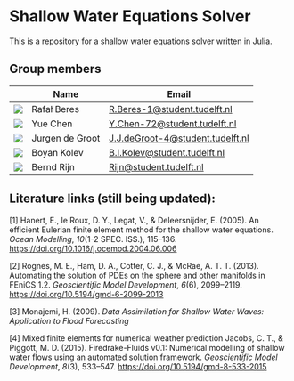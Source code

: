 # Shallow Water Equations Solver

This is a repository for a shallow water equations solver written in Julia. 

## Group members 

|  | Name | Email |
|---|---|---|
| ![](https://eu.ui-avatars.com/api/?name=RB&length=4&size=50&color=DDD&background=777&font-size=0.325) |   Rafał Beres   | R.Beres-1@student.tudelft.nl |
| ![](https://eu.ui-avatars.com/api/?name=YC&length=4&size=50&color=DDD&background=777&font-size=0.325) |   Yue Chen | Y.Chen-72@student.tudelft.nl |
| ![](https://eu.ui-avatars.com/api/?name=JG&length=4&size=50&color=DDD&background=777&font-size=0.325) |   Jurgen de Groot   | J.J.deGroot-4@student.tudelft.nl |
| ![](https://eu.ui-avatars.com/api/?name=BK&length=4&size=50&color=DDD&background=777&font-size=0.325) |   Boyan Kolev  | B.I.Kolev@student.tudelft.nl |
| ![](https://eu.ui-avatars.com/api/?name=BR&length=4&size=50&color=DDD&background=777&font-size=0.325) |   Bernd Rijn   | Rijn@student.tudelft.nl |

## Literature links (still being updated):
<a id="1">[1]</a> Hanert, E., le Roux, D. Y., Legat, V., &#38; Deleersnijder, E. (2005). An efficient Eulerian finite element method for the shallow water equations. <i>Ocean Modelling</i>, <i>10</i>(1-2 SPEC. ISS.), 115–136. https://doi.org/10.1016/j.ocemod.2004.06.006 

<a id="2">[2]</a> Rognes, M. E., Ham, D. A., Cotter, C. J., &#38; McRae, A. T. T. (2013). Automating the solution of PDEs on the sphere and other manifolds in FEniCS 1.2. <i>Geoscientific Model Development</i>, <i>6</i>(6), 2099–2119. https://doi.org/10.5194/gmd-6-2099-2013

<a id="3">[3]</a> Monajemi, H. (2009). <i>Data Assimilation for Shallow Water Waves: Application to Flood Forecasting</i>

<a id="4">[4]</a> Mixed finite elements for numerical weather prediction Jacobs, C. T., &#38; Piggott, M. D. (2015). Firedrake-Fluids v0.1: Numerical modelling of shallow water flows using an automated solution framework. <i>Geoscientific Model Development</i>, <i>8</i>(3), 533–547. https://doi.org/10.5194/gmd-8-533-2015


